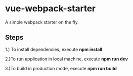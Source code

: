# vue-webpack-starter
A simple webpack starter on the fly.<br/>

## Steps<br />
1.) To install dependencies, execute **npm install** <br />

2.)To run application in local machine, execute **npm run dev** <br />

3.)To build in production mode, execute **npm run build** <br/>
